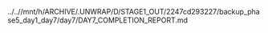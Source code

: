 ../..//mnt/h/ARCHIVE/.UNWRAP/D/STAGE1_OUT/2247cd293227/backup_phase5_day1_day7/day7/DAY7_COMPLETION_REPORT.md